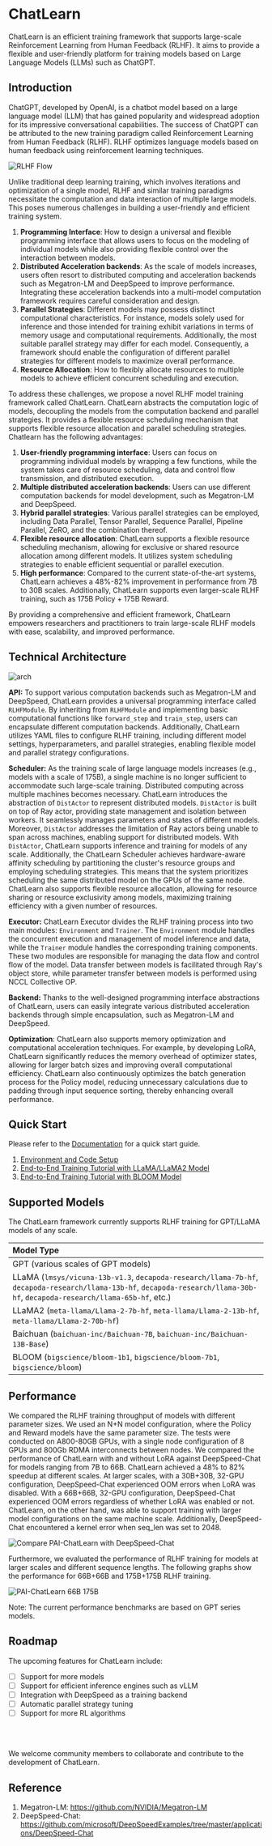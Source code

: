 # ChatLearn

ChatLearn is an efficient training framework that supports large-scale Reinforcement Learning from Human Feedback (RLHF). It aims to provide a flexible and user-friendly platform for training models based on Large Language Models (LLMs) such as ChatGPT.

## Introduction

ChatGPT, developed by OpenAI, is a chatbot model based on a large language model (LLM) that has gained popularity and widespread adoption for its impressive conversational capabilities. The success of ChatGPT can be attributed to the new training paradigm called Reinforcement Learning from Human Feedback (RLHF). RLHF optimizes language models based on human feedback using reinforcement learning techniques.


![RLHF Flow](../images/rlhf.png)


Unlike traditional deep learning training, which involves iterations and optimization of a single model, RLHF and similar training paradigms necessitate the computation and data interaction of multiple large models. This poses numerous challenges in building a user-friendly and efficient training system.

1. **Programming Interface**: How to design a universal and flexible programming interface that allows users to focus on the modeling of individual models while also providing flexible control over the interaction between models.
2. **Distributed Acceleration backends**: As the scale of models increases, users often resort to distributed computing and acceleration backends such as Megatron-LM and DeepSpeed to improve performance. Integrating these acceleration backends into a multi-model computation framework requires careful consideration and design.
3. **Parallel Strategies**: Different models may possess distinct computational characteristics. For instance, models solely used for inference and those intended for training exhibit variations in terms of memory usage and computational requirements. Additionally, the most suitable parallel strategy may differ for each model. Consequently, a framework should enable the configuration of different parallel strategies for different models to maximize overall performance.
4. **Resource Allocation**: How to flexibly allocate resources to multiple models to achieve efficient concurrent scheduling and execution.

To address these challenges, we propose a novel RLHF model training framework called ChatLearn. ChatLearn abstracts the computation logic of models, decoupling the models from the computation backend and parallel strategies. It provides a flexible resource scheduling mechanism that supports flexible resource allocation and parallel scheduling strategies. Chatlearn has the following advantages:

1. **User-friendly programming interface**: Users can focus on programming individual models by wrapping a few functions, while the system takes care of resource scheduling, data and control flow transmission, and distributed execution.
2. **Multiple distributed acceleration backends**: Users can use different computation backends for model development, such as Megatron-LM and DeepSpeed.
3. **Hybrid parallel strategies**: Various parallel strategies can be employed, including Data Parallel, Tensor Parallel, Sequence Parallel, Pipeline Parallel, ZeRO, and the combination thereof.
4. **Flexible resource allocation**: ChatLearn supports a flexible resource scheduling mechanism, allowing for exclusive or shared resource allocation among different models. It utilizes system scheduling strategies to enable efficient sequential or parallel execution.
5. **High performance**: Compared to the current state-of-the-art systems, ChatLearn achieves a 48%-82% improvement in performance from 7B to 30B scales. Additionally, ChatLearn supports even larger-scale RLHF training, such as 175B Policy + 175B Reward.

By providing a comprehensive and efficient framework, ChatLearn empowers researchers and practitioners to train large-scale RLHF models with ease, scalability, and improved performance.

## Technical Architecture

![arch](../images/arch.jpg)

**API:** To support various computation backends such as Megatron-LM and DeepSpeed, ChatLearn provides a universal programming interface called `RLHFModule`. By inheriting from `RLHFModule` and implementing basic computational functions like `forward_step` and `train_step`, users can encapsulate different computation backends. Additionally, ChatLearn utilizes YAML files to configure RLHF training, including different model settings, hyperparameters, and parallel strategies, enabling flexible model and parallel strategy configurations.

**Scheduler:** As the training scale of large language models increases (e.g., models with a scale of 175B), a single machine is no longer sufficient to accommodate such large-scale training. Distributed computing across multiple machines becomes necessary. ChatLearn introduces the abstraction of `DistActor` to represent distributed models. `DistActor` is built on top of Ray actor, providing state management and isolation between workers. It seamlessly manages parameters and states of different models. Moreover, `DistActor` addresses the limitation of Ray actors being unable to span across machines, enabling support for distributed models. With `DistActor`, ChatLearn supports inference and training for models of any scale. 
Additionally, the ChatLearn Scheduler achieves hardware-aware affinity scheduling by partitioning the cluster's resource groups and employing scheduling strategies. This means that the system prioritizes scheduling the same distributed model on the GPUs of the same node.
ChatLearn also supports flexible resource allocation, allowing for resource sharing or resource exclusivity among models, maximizing training efficiency with a given number of resources.

**Executor:** ChatLearn Executor divides the RLHF training process into two main modules: `Environment` and `Trainer`. The `Environment` module handles the concurrent execution and management of model inference and data, while the `Trainer` module handles the corresponding training components. These two modules are responsible for managing the data flow and control flow of the model. Data transfer between models is facilitated through Ray's object store, while parameter transfer between models is performed using NCCL Collective OP.


**Backend:** Thanks to the well-designed programming interface abstractions of ChatLearn, users can easily integrate various distributed acceleration backends through simple encapsulation, such as Megatron-LM and DeepSpeed.

**Optimization**: ChatLearn also supports memory optimization and computational acceleration techniques. For example, by developing LoRA, ChatLearn significantly reduces the memory overhead of optimizer states, allowing for larger batch sizes and improving overall computational efficiency. ChatLearn also continuously optimizes the batch generation process for the Policy model, reducing unnecessary calculations due to padding through input sequence sorting, thereby enhancing overall performance.


## Quick Start

Please refer to the [Documentation](https://chatlearn.readthedocs.io/zh/latest/) for a quick start guide.

1. [Environment and Code Setup](installation.md) 
2. [End-to-End Training Tutorial with LLaMA/LLaMA2 Model](tutorial/tutorial_llama2.md)
3. [End-to-End Training Tutorial with BLOOM Model](tutorial/tutorial_bloom.md)

## Supported Models

The ChatLearn framework currently supports RLHF training for GPT/LLaMA models of any scale.


| Model Type                                                                                                                                                                                              |
|:--------------------------------------------------------------------------------------------------------------------------------------------------------------------------------------------------------|
| GPT (various scales of GPT models)                                                                                                                                                                      |
| LLaMA (`lmsys/vicuna-13b-v1.3`, `decapoda-research/llama-7b-hf`, `decapoda-research/llama-13b-hf`, `decapoda-research/llama-30b-hf`, `decapoda-research/llama-65b-hf`, etc.)                            |
| LLaMA2 (`meta-llama/Llama-2-7b-hf`, `meta-llama/Llama-2-13b-hf`, `meta-llama/Llama-2-70b-hf`)                                                                                                           |
| Baichuan (`baichuan-inc/Baichuan-7B`, `baichuan-inc/Baichuan-13B-Base`)                                                                                                                                 |
| BLOOM (`bigscience/bloom-1b1`, `bigscience/bloom-7b1`, `bigscience/bloom`)                                                                                                                              |

## Performance

We compared the RLHF training throughput of models with different parameter sizes. We used an N+N model configuration, where the Policy and Reward models have the same parameter size. The tests were conducted on A800-80GB GPUs, with a single node configuration of 8 GPUs and 800Gb RDMA interconnects between nodes. We compared the performance of ChatLearn with and without LoRA against DeepSpeed-Chat for models ranging from 7B to 66B. ChatLearn achieved a 48% to 82% speedup at different scales. At larger scales, with a 30B+30B, 32-GPU configuration, DeepSpeed-Chat experienced OOM errors when LoRA was disabled. With a 66B+66B, 32-GPU configuration, DeepSpeed-Chat experienced OOM errors regardless of whether LoRA was enabled or not. ChatLearn, on the other hand, was able to support training with larger model configurations on the same machine scale. Additionally, DeepSpeed-Chat encountered a kernel error when seq_len was set to 2048.

![Compare PAI-ChatLearn with DeepSpeed-Chat](../images/gpt-perf-cmp.png)

Furthermore, we evaluated the performance of RLHF training for models at larger scales and different sequence lengths. The following graphs show the performance for 66B+66B and 175B+175B RLHF training.

![PAI-ChatLearn 66B 175B](../images/gpt-perf-66-175.png)

Note: The current performance benchmarks are based on GPT series models.

## Roadmap

The upcoming features for ChatLearn include:
- [ ] Support for more models
- [ ] Support for efficient inference engines such as vLLM
- [ ] Integration with DeepSpeed as a training backend
- [ ] Automatic parallel strategy tuning
- [ ] Support for more RL algorithms

<br><br>

We welcome community members to collaborate and contribute to the development of ChatLearn.


## Reference

1. Megatron-LM: https://github.com/NVIDIA/Megatron-LM
2. DeepSpeed-Chat: https://github.com/microsoft/DeepSpeedExamples/tree/master/applications/DeepSpeed-Chat
